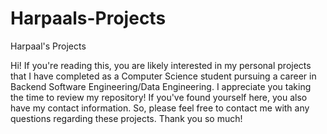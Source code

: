 # Harpaals-Projects
Harpaal's Projects

Hi! If you're reading this, you are likely interested in my personal projects that I have completed as a Computer Science student pursuing a career in Backend Software Engineering/Data Engineering. I appreciate you taking the time to review my repository! If you've found yourself here, you also have my contact information. So, please feel free to contact me with any questions regarding these projects. Thank you so much!
